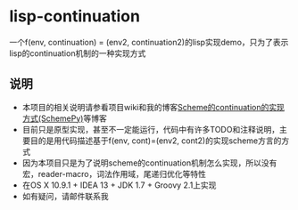 lisp-continuation
=================

一个f(env, continuation) = (env2, continuation2)的lisp实现demo，只为了表示lisp的continuation机制的一种实现方式

## 说明
* 本项目的相关说明请参看项目wiki和我的博客[Scheme的continuation的实现方式(SchemePy)](http://zoowii.com/blog/view/5771d130-9b23-4d90-8340-96a17c5c9a30)等博客
* 目前只是原型实现，甚至不一定能运行，代码中有许多TODO和注释说明，主要目的是用代码描述基于f(env, cont)=(env2, cont2)的实现scheme方言的方式
* 因为本项目只是为了说明scheme的continuation机制怎么实现，所以没有宏，reader-macro，词法作用域，尾递归优化等特性
* 在OS X 10.9.1 + IDEA 13 + JDK 1.7 + Groovy 2.1上实现
* 如有疑问，请邮件联系我
